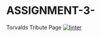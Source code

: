 # ASSIGNMENT-3-
Torvalds Tribute Page
[![linter](https://github.com/andyreya/ASSIGNMENT-3-/workflows/linter/badge.svg)](https://github.com/marketplace/actions/super-linter)

